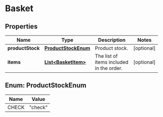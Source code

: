 

# Basket

## Properties

Name | Type | Description | Notes
------------ | ------------- | ------------- | -------------
**productStock** | [**ProductStockEnum**](#ProductStockEnum) | Product stock. |  [optional]
**items** | [**List&lt;BasketItem&gt;**](BasketItem.md) | The list of items included in the order. |  [optional]



## Enum: ProductStockEnum

Name | Value
---- | -----
CHECK | &quot;check&quot;



